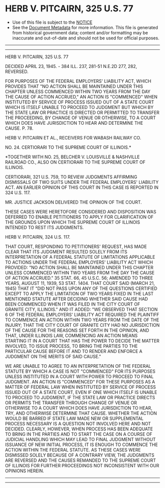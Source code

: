 ---
---

# HERB V. PITCAIRN, 325 U.S. 77

* Use of this file is subject to the [NOTICE](https://github.com/publicdocs/notice/blob/master/NOTICE)
* See the [Document Metadata](../../../) for more information.
  This file is generated from historical government data; content and/or formatting may be inaccurate and out-of-date and should not be used for official purposes.

----------
----------

HERB V. PITCAIRN, 325 U.S. 77

DECIDED APRIL 23, 1945.  - 384 ILL. 237, 281-51 N.E.2D 277, 282, REVERSED.

FOR PURPOSES OF THE FEDERAL EMPLOYERS' LIABILITY ACT, WHICH PROVIDES THAT "NO ACTION SHALL BE MAINTAINED UNDER THIS CHAPTER UNLESS COMMENCED WITHIN TWO YEARS FROM THE DAY THE CAUSE OF ACTION ACCRUED," AN ACTION IS "COMMENCED" WHEN INSTITUTED BY SERVICE OF PROCESS ISSUED OUT OF A STATE COURT WHICH IS ITSELF UNABLE TO PROCEED TO JUDGMENT BUT WHICH BY THE STATE LAW OR PRACTICE IS DIRECTED OR PERMITTED TO TRANSFER THE PROCEEDING, BY CHANGE OF VENUE OR OTHERWISE, TO A COURT WHICH DOES HAVE JURISDICTION TO HEAR AND DETERMINE THE CAUSE.  P. 78.

HERB V. PITCAIRN ET AL., RECEIVERS FOR WABASH RAILWAY CO.

NO. 24.  CERTIORARI TO THE SUPREME COURT OF ILLINOIS.\*

\*TOGETHER WITH NO. 25, BELCHER V. LOUISVILLE & NASHVILLE RAILROAD CO., ALSO ON CERTIORARI TO THE SUPREME COURT OF ILLINOIS.

CERTIORARI, 321 U.S. 759, TO REVIEW JUDGMENTS AFFIRMING DISMISSALS OF TWO SUITS UNDER THE FEDERAL EMPLOYERS' LIABILITY ACT.  AN EARLIER OPINION OF THIS COURT IN THIS CASE IS REPORTED IN 324 U.S. 117.

MR. JUSTICE JACKSON DELIVERED THE OPINION OF THE COURT.

THESE CASES WERE HERETOFORE CONSIDERED AND DISPOSITION WAS DEFERRED TO ENABLE PETITIONERS TO APPLY FOR CLARIFICATION OF THE GROUNDS UPON WHICH THE SUPREME COURT OF ILLINOIS INTENDED TO REST ITS JUDGMENTS.

HERB V. PITCAIRN, 324 U.S. 117.

THAT COURT, RESPONDING TO PETITIONERS' REQUEST, HAS MADE CLEAR THAT ITS JUDGMENT RESULTED SOLELY FROM ITS INTERPRETATION OF A FEDERAL STATUTE OF LIMITATIONS APPLICABLE TO ACTIONS UNDER THE FEDERAL EMPLOYERS' LIABILITY ACT WHICH PROVIDED:  "NO ACTION SHALL BE MAINTAINED UNDER THIS CHAPTER UNLESS COMMENCED WITHIN TWO YEARS FROM THE DAY THE CAUSE OF ACTION ACCRUED."  35 STAT. 66, 45 U.S.C. 56; AMENDED TO THREE YEARS, AUGUST 11, 1939, 53 STAT. 1404.  THAT COURT SAID (MARCH 21, 1945) THAT IT "DID NOT PASS UPON ANY OF THE QUESTIONS CERTIFIED EXCEPT TO APPLY THE LIMITATION OF TWO YEARS FIXED IN THE LAST MENTIONED STATUTE AFTER DECIDING WHETHER SAID CAUSE HAD BEEN COMMENCED WHEN IT WAS FILED IN THE CITY COURT OF GRANITE CITY, ILLINOIS."  AND IT ADDED: "WE OBSERVED THAT SECTION 6 OF THE FEDERAL EMPLOYERS' LIABILITY ACT REQUIRED THE PLAINTIFF TO COMMENCE AN ACTION WITHIN TWO YEARS FROM THE DATE OF THE INJURY; THAT THE CITY COURT OF GRANITE CITY HAD NO JURISDICTION OF THE CAUSE FOR THE REASONS SET FORTH IN THE OPINION, AND THAT, UNDER ILLINOIS LAW, COMMENCING AN ACTION MEANS STARTING IT IN A COURT THAT HAS THE POWER TO DECIDE THE MATTER INVOLVED, TO ISSUE PROCESS, TO BRING THE PARTIES TO THE PARTICULAR CAUSE BEFORE IT AND TO RENDER AND ENFORCE A JUDGMENT ON THE MERITS OF SAID CAUSE."

WE ARE UNABLE TO AGREE TO AN INTERPRETATION OF THE FEDERAL STATUTE BY WHICH A CASE IS NOT "COMMENCED" FOR ITS PURPOSES UNLESS INSTITUTED IN A COURT WITH POWER TO PROCEED TO FINAL JUDGMENT.  AN ACTION IS "COMMENCED" FOR THESE PURPOSES AS A MATTER OF FEDERAL LAW WHEN INSTITUTED BY SERVICE OF PROCESS ISSUED OUT OF A STATE COURT, EVEN IF ONE WHICH ITSELF IS UNABLE TO PROCEED TO JUDGMENT, IF THE STATE LAW OR PRACTICE DIRECTS OR PERMITS THE TRANSFER THROUGH CHANGE OF VENUE OR OTHERWISE TO A COURT WHICH DOES HAVE JURISDICTION TO HEAR, TRY, AND OTHERWISE DETERMINE THAT CAUSE.  WHETHER THE ACTION WOULD BE BARRED IF STATE LAW MADE NEW OR SUPPLEMENTAL PROCESS NECESSARY IS A QUESTION NOT INVOLVED HERE AND NOT DECIDED.  CLEARLY, HOWEVER, WHEN PROCESS HAS BEEN ADEQUATE TO BRING IN THE PARTIES AND TO START THE CASE ON A COURSE OF JUDICIAL HANDLING WHICH MAY LEAD TO FINAL JUDGMENT WITHOUT ISSUANCE OF NEW INITIAL PROCESS, IT IS ENOUGH TO COMMENCE THE ACTION WITHIN THE FEDERAL STATUTE.  AS THESE CASES WERE DISMISSED SOLELY BECAUSE OF A CONTRARY VIEW, THE JUDGMENTS ARE REVERSED AND THE CAUSES REMANDED TO THE SUPREME COURT OF ILLINOIS FOR FURTHER PROCEEDINGS NOT INCONSISTENT WITH OUR OPINIONS HEREIN.


----------
----------


